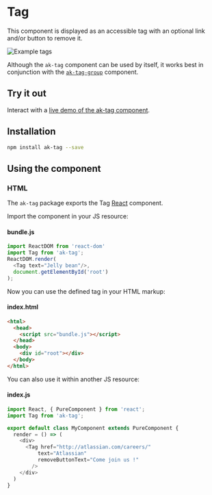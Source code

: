 # Tag


This component is displayed as an accessible tag with an optional link and/or button to remove it.

![Example tags](https://bytebucket.org/atlassian/atlaskit/raw/@BITBUCKET_COMMIT@/packages/ak-tag/docs/overview.png)

Although the `ak-tag` component can be used by itself, it works best in conjunction with the
[`ak-tag-group`](https://www.npmjs.com/package/ak-tag-group) component.

## Try it out

Interact with a [live demo of the ak-tag component](https://aui-cdn.atlassian.com/atlaskit/stories/ak-tag/@VERSION@/).


## Installation

```sh
npm install ak-tag --save
```

## Using the component

### HTML

The `ak-tag` package exports the Tag [React](https://facebook.github.io/react/) component.

Import the component in your JS resource:

#### bundle.js

```javascript
import ReactDOM from 'react-dom'
import Tag from 'ak-tag';
ReactDOM.render(
  <Tag text="Jelly bean"/>,
  document.getElementById('root')
);
```

Now you can use the defined tag in your HTML markup:
#### index.html

```html
<html>
  <head>
    <script src="bundle.js"></script>
  </head>
  <body>
    <div id="root"></div>
  </body>
</html>
```

You can also use it within another JS resource:

#### index.js
```javascript
import React, { PureComponent } from 'react';
import Tag from 'ak-tag';

export default class MyComponent extends PureComponent {
  render = () => (
    <div>
      <Tag href="http://atlassian.com/careers/"
          text="Atlassian"
          removeButtonText="Come join us !"
        />
    </div>
  )
}
```
